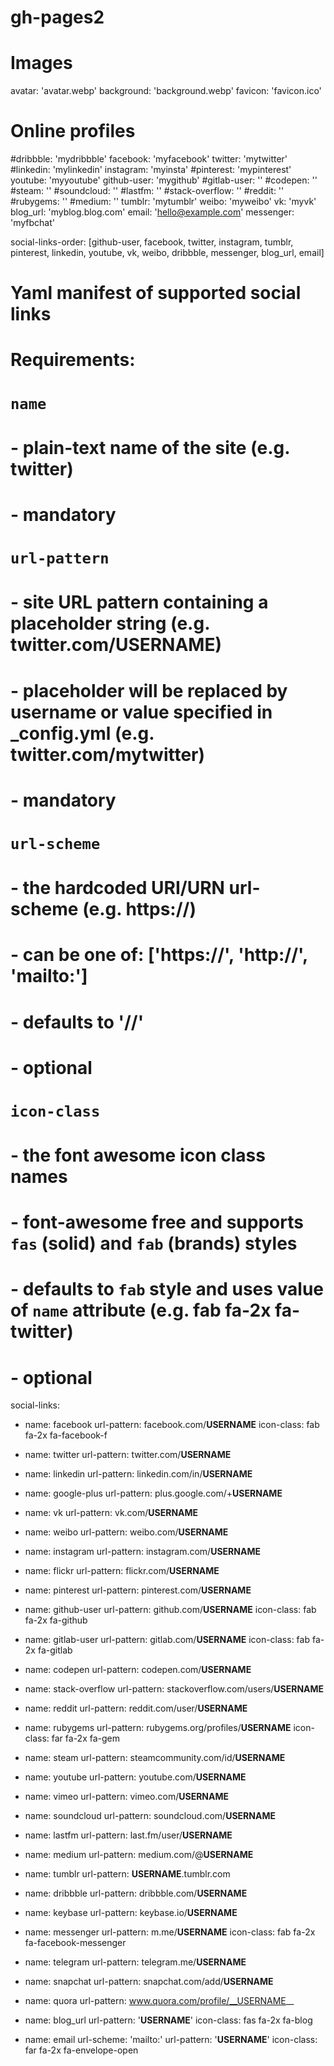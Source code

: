 # gh-pages2


# Images
avatar: 'avatar.webp'
background: 'background.webp'
favicon: 'favicon.ico'

# Online profiles
#dribbble: 'mydribbble'
facebook: 'myfacebook'
twitter: 'mytwitter'
#linkedin: 'mylinkedin'
instagram: 'myinsta'
#pinterest: 'mypinterest'
youtube: 'myyoutube'
github-user: 'mygithub'
#gitlab-user: ''
#codepen: ''
#steam: ''
#soundcloud: ''
#lastfm: ''
#stack-overflow: ''
#reddit: ''
#rubygems: ''
#medium:  ''
tumblr: 'mytumblr'
weibo: 'myweibo'
vk: 'myvk'
blog_url: 'myblog.blog.com'
email: 'hello@example.com'
messenger: 'myfbchat'

social-links-order: [github-user, facebook, twitter, instagram, tumblr, pinterest, linkedin, youtube, vk, weibo, dribbble, messenger, blog_url, email]

# Yaml manifest of supported social links
# Requirements:
# `name`
#     - plain-text name of the site (e.g. twitter)
#     - **mandatory**
# `url-pattern`
#     - site URL pattern containing a placeholder string (e.g. twitter.com/__USERNAME__)
#     - placeholder will be replaced by username or value specified in _config.yml (e.g. twitter.com/mytwitter)
#     - **mandatory**
# `url-scheme`
#     - the hardcoded URI/URN url-scheme (e.g. https://)
#     - can be one of: ['https://', 'http://', 'mailto:']
#     - defaults to '//'
#     - **optional**
# `icon-class`
#     - the font awesome icon class names
#     - font-awesome free and supports `fas` (solid) and `fab` (brands) styles
#     - defaults to `fab` style and uses value of `name` attribute (e.g. fab fa-2x fa-twitter)
#     - **optional**
social-links:
  - name: facebook
    url-pattern: facebook.com/__USERNAME__
    icon-class: fab fa-2x fa-facebook-f

  - name: twitter
    url-pattern: twitter.com/__USERNAME__

  - name: linkedin
    url-pattern: linkedin.com/in/__USERNAME__

  - name: google-plus
    url-pattern: plus.google.com/+__USERNAME__

  - name: vk
    url-pattern: vk.com/__USERNAME__

  - name: weibo
    url-pattern: weibo.com/__USERNAME__

  - name: instagram
    url-pattern: instagram.com/__USERNAME__

  - name: flickr
    url-pattern: flickr.com/__USERNAME__

  - name: pinterest
    url-pattern: pinterest.com/__USERNAME__

  - name: github-user
    url-pattern: github.com/__USERNAME__
    icon-class: fab fa-2x fa-github

  - name: gitlab-user
    url-pattern: gitlab.com/__USERNAME__
    icon-class: fab fa-2x fa-gitlab

  - name: codepen
    url-pattern: codepen.com/__USERNAME__

  - name: stack-overflow
    url-pattern: stackoverflow.com/users/__USERNAME__

  - name: reddit
    url-pattern: reddit.com/user/__USERNAME__

  - name: rubygems
    url-pattern: rubygems.org/profiles/__USERNAME__
    icon-class: far fa-2x fa-gem

  - name: steam
    url-pattern: steamcommunity.com/id/__USERNAME__

  - name: youtube
    url-pattern: youtube.com/__USERNAME__

  - name: vimeo
    url-pattern: vimeo.com/__USERNAME__

  - name: soundcloud
    url-pattern: soundcloud.com/__USERNAME__

  - name: lastfm
    url-pattern: last.fm/user/__USERNAME__

  - name: medium
    url-pattern: medium.com/@__USERNAME__

  - name: tumblr
    url-pattern: __USERNAME__.tumblr.com

  - name: dribbble
    url-pattern: dribbble.com/__USERNAME__

  - name: keybase
    url-pattern: keybase.io/__USERNAME__

  - name: messenger
    url-pattern: m.me/__USERNAME__
    icon-class: fab fa-2x fa-facebook-messenger

  - name: telegram
    url-pattern: telegram.me/__USERNAME__

  - name: snapchat
    url-pattern: snapchat.com/add/__USERNAME__

  - name: quora
    url-pattern: www.quora.com/profile/__USERNAME__

  - name: blog_url
    url-pattern: '__USERNAME__'
    icon-class: fas fa-2x fa-blog

  - name: email
    url-scheme: 'mailto:'
    url-pattern: '__USERNAME__'
    icon-class: far fa-2x fa-envelope-open
